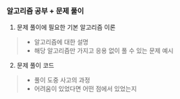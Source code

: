 ### 알고리즘 공부 + 문제 풀이
1. 문제 풀이에 필요한 기본 알고리즘 이론
> + 알고리즘에 대한 설명
> + 해당 알고리즘만 가지고 응용 없이 풀 수 있는 문제 예시

2. 문제 풀이 코드
> + 풀이 도중 사고의 과정
> + 어려움이 있었다면 어떤 점에서 있었는지
